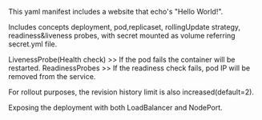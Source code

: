 This yaml manifest includes a website that echo's "Hello World!".

Includes concepts deployment, pod,replicaset, rollingUpdate strategy, readiness&liveness probes, with secret mounted as volume referring secret.yml file.

LivenessProbe(Health check) >> If the pod fails the container will be restarted.
ReadinessProbes >> If the readiness check fails, pod IP will be removed from the service.

For rollout purposes, the revision history limit is also increased(default=2).

Exposing the deployment with both LoadBalancer and NodePort.